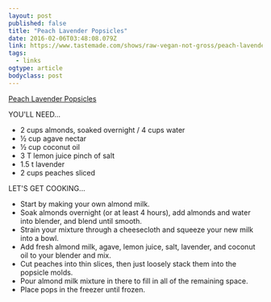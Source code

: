 ```yaml
---
layout: post 
published: false 
title: "Peach Lavender Popsicles" 
date: 2016-02-06T03:48:08.079Z 
link: https://www.tastemade.com/shows/raw-vegan-not-gross/peach-lavender-popsicles 
tags:
  - links
ogtype: article 
bodyclass: post 
---
```


<script async defer src='https://www.tastemade.com/embd/dist/embd.js'></script><a class='tm-video-embd' href="https://www.tastemade.com/shows/raw-vegan-not-gross/peach-lavender-popsicles">Peach Lavender Popsicles</a>

YOU'LL NEED...

- 2 cups almonds, soaked overnight / 4 cups water
- ½ cup agave nectar
- ½ cup coconut oil
- 3 T lemon juice
pinch of salt
- 1.5 t lavender
- 2 cups peaches sliced

LET'S GET COOKING...

- Start by making your own almond milk. 
- Soak almonds overnight (or at least 4 hours), add almonds and water into blender, and blend until smooth. 
- Strain your mixture through a cheesecloth and squeeze your new milk into a bowl.
- Add fresh almond milk, agave, lemon juice, salt, lavender, and coconut oil to your blender and mix.
- Cut peaches into thin slices, then just loosely stack them into the popsicle molds.
- Pour almond milk mixture in there to fill in all of the remaining space.
- Place pops in the freezer until frozen.